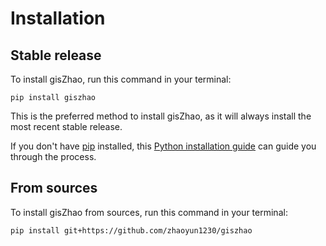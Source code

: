 # Installation

## Stable release

To install gisZhao, run this command in your terminal:

```
pip install giszhao
```

This is the preferred method to install gisZhao, as it will always install the most recent stable release.

If you don't have [pip](https://pip.pypa.io) installed, this [Python installation guide](http://docs.python-guide.org/en/latest/starting/installation/) can guide you through the process.

## From sources

To install gisZhao from sources, run this command in your terminal:

```
pip install git+https://github.com/zhaoyun1230/giszhao
```
